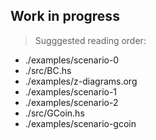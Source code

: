 ## Work in progress

> Sugggested reading order:

- ./examples/scenario-0
- ./src/BC.hs
- ./examples/z-diagrams.org
- ./examples/scenario-1
- ./examples/scenario-2
- ./src/GCoin.hs
- ./examples/scenario-gcoin
